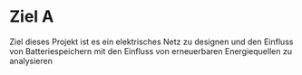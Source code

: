 # Ziel A
Ziel dieses Projekt ist es ein elektrisches Netz zu designen und den Einfluss von Batteriespeichern mit den Einfluss von erneuerbaren Energiequellen zu analysieren
